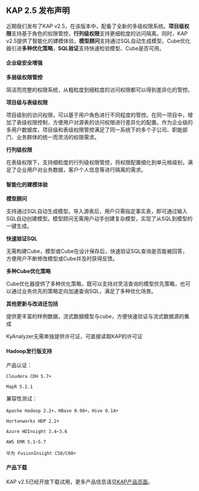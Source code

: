 ## KAP 2.5 发布声明

近期我们发布了KAP v2.5，在该版本中，配备了全新的多级权限系统。**项目级权限**支持基于角色的权限管控，**行列级权限**支持更细粒度的访问隔离。同时，KAP v2.5提供了智能化的建模体验，**模型顾问**支持通过SQL自动生成模型，Cube优化器引进**多种优化策略**，**SQL验证**支持快速检验模型、Cube是否可用。



#### 企业级安全增强

**多层级权限管控**

简洁而完整的权限系统，从粗粒度到细粒度的访问权限都可以得到差异化的管控。

**项目级与表级权限**

项目级别的访问权限，可以基于用户角色进行不同程度的管控。在同一项目中，增加了表级权限控制，方便用户对源表的访问权限进行差异化的配置。作为企业级的多用户数据库，项目级和表级权限管控满足了同一系统下的多个子公司、职能部门、业务群体的统一而灵活的权限需求。

**行列级权限**

在表级权限下，支持细粒度的行列级权限管控，将权限配置细化到单元格级别，满足了企业用户对业务数据，客户个人信息等进行隔离的需求。



#### **智能化的建模体验**

**模型顾问**

支持通过SQL自动生成模型。导入源表后，用户只需指定事实表，即可通过输入SQL自动创建模型。模型顾问无需用户动手创建复杂模型，实现了从SQL到模型的一键生成。

**快速验证SQL**

无需构建Cube，模型或Cube在设计保存后，快速验证SQL查询是否能被回答，方便用户不断修改模型或Cube并及时获得反馈。

**多种Cube优化策略**

Cube优化器提供了多种优化策略，既可以支持对灵活查询的模型优先策略，也可以通过业务优先的策略定向加速查询SQL，满足了多种优化场景。



**其他更新与改进还包括**

提供更丰富的样例数据，流式数据模型与cube，方便快速验证与流式数据源的集成

KyAnalyzer无需单独提供许可证，可直接读取KAP的许可证



#### Hadoop发行版支持

  产品认证：

  	Cloudera CDH 5.7+
  	
  	MapR 5.2.1

  兼容性测试：

  	Apache Hadoop 2.2+，HBase 0.98+，Hive 0.14+

  	Hortonworks HDP 2.2+

  	Azure HDInsight 3.4~3.6 

  	AWS EMR 5.1~5.7

  	华为 FusionInsight C50/C60+



#### **产品下载**

KAP v2.5已经开放下载试用，更多产品信息请见[KAP产品页面](http://account.kyligence.io)。